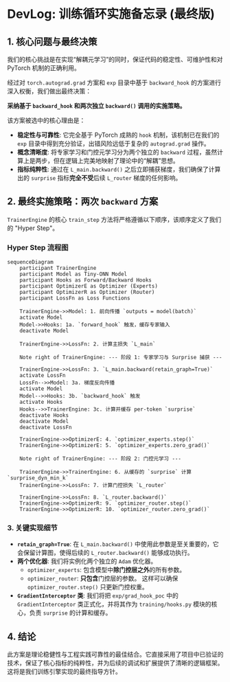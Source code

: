 # DevLog: 训练循环实施备忘录 (最终版)

## 1. 核心问题与最终决策

我们的核心挑战是在实现“解耦元学习”的同时，保证代码的稳定性、可维护性和对 PyTorch 机制的正确利用。

经过对 `torch.autograd.grad` 方案和 `exp` 目录中基于 `backward_hook` 的方案进行深入权衡，我们做出最终决策：

**采纳基于 `backward_hook` 和两次独立 `backward()` 调用的实施策略。**

该方案被选中的核心理由是：
- **稳定性与可靠性**: 它完全基于 PyTorch 成熟的 `hook` 机制，该机制已在我们的 `exp` 目录中得到充分验证，出错风险远低于复杂的 `autograd.grad` 操作。
- **概念清晰度**: 将专家学习和门控元学习分为两个独立的 `backward` 过程，虽然计算上是两步，但在逻辑上完美地映射了理论中的“解耦”思想。
- **指标纯粹性**: 通过在 `L_main.backward()` 之后立即捕获梯度，我们确保了计算出的 `surprise` 指标**完全不受**后续 `L_router` 梯度的任何影响。

## 2. 最终实施策略：两次 `backward` 方案

`TrainerEngine` 的核心 `train_step` 方法将严格遵循以下顺序，该顺序定义了我们的 "Hyper Step"。

### Hyper Step 流程图

```mermaid
sequenceDiagram
    participant TrainerEngine
    participant Model as Tiny-ONN Model
    participant Hooks as Forward/Backward Hooks
    participant OptimizerE as Optimizer (Experts)
    participant OptimizerR as Optimizer (Router)
    participant LossFn as Loss Functions

    TrainerEngine->>Model: 1. 前向传播 `outputs = model(batch)`
    activate Model
    Model->>Hooks: 1a. `forward_hook` 触发，缓存专家输入
    deactivate Model

    TrainerEngine->>LossFn: 2. 计算主损失 `L_main`

    Note right of TrainerEngine: --- 阶段 1: 专家学习与 Surprise 捕获 ---

    TrainerEngine->>LossFn: 3. `L_main.backward(retain_graph=True)`
    activate LossFn
    LossFn-->>Model: 3a. 梯度反向传播
    activate Model
    Model-->>Hooks: 3b. `backward_hook` 触发
    activate Hooks
    Hooks-->>TrainerEngine: 3c. 计算并缓存 per-token `surprise`
    deactivate Hooks
    deactivate Model
    deactivate LossFn

    TrainerEngine->>OptimizerE: 4. `optimizer_experts.step()`
    TrainerEngine->>OptimizerE: 5. `optimizer_experts.zero_grad()`

    Note right of TrainerEngine: --- 阶段 2: 门控元学习 ---

    TrainerEngine->>TrainerEngine: 6. 从缓存的 `surprise` 计算 `surprise_dyn_min_k`
    TrainerEngine->>LossFn: 7. 计算门控损失 `L_router`

    TrainerEngine->>LossFn: 8. `L_router.backward()`
    TrainerEngine->>OptimizerR: 9. `optimizer_router.step()`
    TrainerEngine->>OptimizerR: 10. `optimizer_router.zero_grad()`
```

### 3. 关键实现细节

- **`retain_graph=True`**: 在 `L_main.backward()` 中使用此参数是至关重要的，它会保留计算图，使得后续的 `L_router.backward()` 能够成功执行。
- **两个优化器**: 我们将实例化两个独立的 `Adam` 优化器。
  - `optimizer_experts`: 包含模型中**除门控层之外**的所有参数。
  - `optimizer_router`: **只包含**门控层的参数。
  这样可以确保 `optimizer_router.step()` 只更新门控权重。
- **`GradientInterceptor` 类**: 我们将把 `exp/grad_hook_poc` 中的 `GradientInterceptor` 类正式化，并将其作为 `training/hooks.py` 模块的核心，负责 `surprise` 的计算和缓存。

## 4. 结论

此方案是理论稳健性与工程实践可靠性的最佳结合。它直接采用了项目中已验证的技术，保证了核心指标的纯粹性，并为后续的调试和扩展提供了清晰的逻辑框架。这将是我们训练引擎实现的最终指导方针。
